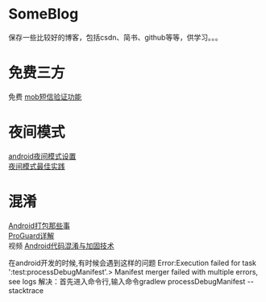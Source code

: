 # SomeBlog
保存一些比较好的博客，包括csdn、简书、github等等，供学习。。。


# 免费三方
免费 <a href="https://www.mob.com/">mob短信验证功能</a></br>

# 夜间模式
<a href="https://blog.csdn.net/rongbinjava/article/details/51841141">android夜间模式设置</a></br>
<a href="http://kingideayou.github.io/2016/03/07/appcompat_23.2_day_night/">夜间模式最佳实践</a>

# 混淆
<a href="https://www.jianshu.com/p/5255cf853fad">Android打包那些事</a></br>
<a href="https://blog.csdn.net/ljd2038/article/details/51308768">ProGuard详解</a></br>
视频 <a href="https://www.imooc.com/learn/879">Android代码混淆与加固技术</a>
 
 
在android开发的时候,有时候会遇到这样的问题
Error:Execution failed for task ':test:processDebugManifest'.> Manifest merger failed with multiple errors, see logs
解决：首先进入命令行,输入命令gradlew processDebugManifest --stacktrace
